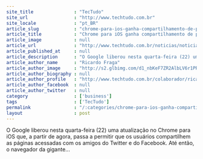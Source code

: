 ```yaml
---
site_title               : "TecTudo"
site_url                 : "http://www.techtudo.com.br"
site_locale              : "pt_BR"
article_slug             : "chrome-para-ios-ganha-compartilhamento-de-paginas-com-twitter-e-facebook"
article_title            : "Chrome para iOS ganha compartilhamento de páginas com Twitter e Facebook"
article_image            : null
article_url              : "http://www.techtudo.com.br/noticias/noticia/2012/08/chrome-para-ios-ganha-compartilhamento-de-paginas-com-twitter-e-facebook.html"
article_published_at     : null
article_description      : "O Google liberou nesta quarta-feira (22) uma atualização no Chrome para iOS que, a partir de agora, passa a permitir que os usuários compartilhem as páginas acessadas com os amigos do Twitter e do Facebook. Até então, o navegador da gigante..."
article_author_name      : "Ricardo Fraga"
article_author_image     : "http://s2.glbimg.com/d1_nbKeF7ZR2AlbLV6r1PR8JurQ=/30x30/s2.glbimg.com/oma3CF533Jgruvol5TkLCLfgm5g=/140x140/s.glbimg.com/po/tt2/f/original/2013/11/12/ricardo-fraga.jpg"
article_author_biography : null
article_author_profile   : "http://www.techtudo.com.br/colaborador/ricardo-fraga.html"
article_author_facebook  : null
article_author_twitter   : null
category                 : ['business']
tags                     : ['TecTudo']
permalink                : "/:categories/chrome-para-ios-ganha-compartilhamento-de-paginas-com-twitter-e-facebook/"
layout                   : post
---
```


O Google liberou nesta quarta-feira (22) uma atualização no Chrome para iOS que, a partir de agora, passa a permitir que os usuários compartilhem as páginas acessadas com os amigos do Twitter e do Facebook. Até então, o navegador da gigante...
